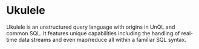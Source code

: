 Ukulele
=======

Ukulele is an unstructured query language with origins in UnQL and common SQL. It features unique capabilities including the handling of real-time data streams and even map/reduce all within a familiar SQL syntax.